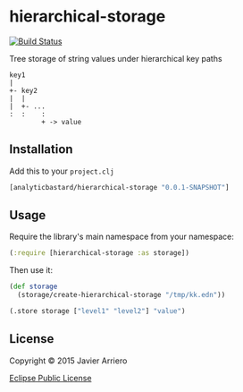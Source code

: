 # hierarchical-storage

[![Build Status](https://travis-ci.org/analyticbastard/hierarchical-storage.svg?branch=master)](https://travis-ci.org/analyticbastard/hierarchical-storage)

Tree storage of string values under hierarchical key paths

```
key1
|
+- key2
|  |
|  +- ...
:  :    :
        + -> value
```

## Installation

Add this to your ```project.clj```

```clojure
[analyticbastard/hierarchical-storage "0.0.1-SNAPSHOT"]
```

## Usage

Require the library's main namespace from your namespace:

```clojure
(:require [hierarchical-storage :as storage])
```

Then use it:

```clojure
(def storage
  (storage/create-hierarchical-storage "/tmp/kk.edn"))

(.store storage ["level1" "level2"] "value")
```

## License

Copyright © 2015 Javier Arriero

[Eclipse Public License](http://www.eclipse.org/legal/epl-v10.html)

